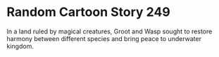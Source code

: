 # Random Cartoon Story 249

In a land ruled by magical creatures, Groot and Wasp sought to restore harmony between different species and bring peace to underwater kingdom.